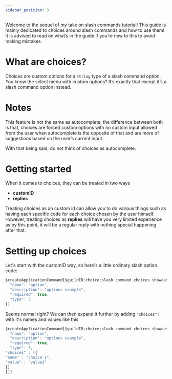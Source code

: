 ```yaml
---
sidebar_position: 3
---
```

Welcome to the sequel of my take on slash commands tutorial! This guide is mainly dedicated to choices around slash commands and how to use them! It is advised to read on what’s in the guide if you’re new to this to avoid making mistakes.

# What are choices?
Choices are custom options for a `string` type of a slash command option. You know the select menu with custom options? It’s exactly that except it’s a slash command option instead.

# Notes
This feature is not the same as autocomplete, the difference between both is that, choices are forced custom options with no custom input allowed from the user when autocomplete is the opposite of that and are more of suggestions based on the user’s current input.

With that being said, do not think of choices as autocomplete.


# Getting started
When it comes to choices, they can be treated in two ways

* **customID**
* **replies**

Treating choices as an custom id can allow you to do various things such as having each specific code for each choice chosen by the user himself. However, treating choices as **replies** will have you very limited experience as by this point, it will be a regular reply with nothing special happening after that.


# Setting up choices

Let's start with the customID way, so here's a little ordinary slash option code:
```js
$createApplicationCommand[$guildID;choice;slash command choices showcase!;true;false;slash;[{
  "name": "option",
  "description": "options example",
  "required": true,
  "type": 3
}]
```
Seems normal right? We can then expand it further by adding `"choices":` with it's names and values like this
```js
$createApplicationCommand[$guildID;choice;slash command choices showcase!;true;false;slash;[{
  "name": "option",
  "description": "options example",
  "required": true,
  "type": 3,
"choices" : [{
"name" : "choice 1",
"value" : "value1"
}]
}]]
```
